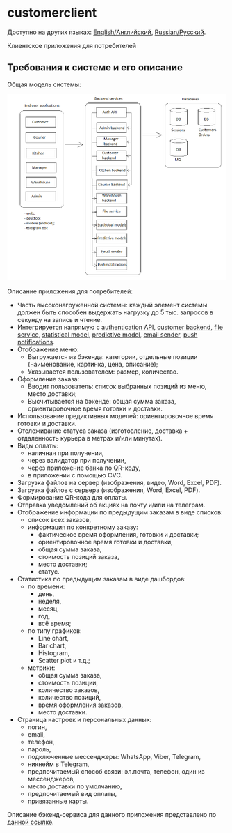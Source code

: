 # customerclient

Доступно на других языках: [English/Английский](customerclient.md), [Russian/Русский](customerclient.ru.md). 

Клиентское приложения для потребителей 

## Требования к системе и его описание 

Общая модель системы: 

![system_overall](../img/system_overall.png)

Описание приложения для потребителей: 
- Часть высоконагруженной системы: каждый элемент системы должен быть способен выдержать нагрузку до 5 тыс. запросов в секунду на запись и чтение.
- Интегрируется напрямую с [authentication API](../backend/authapi.ru.md), [customer backend](../backend/customerbackend.ru.md), [file service](../backend/fileservice.ru.md), [statistical model](../backend/statisticalmodel.ru.md), [predictive model](../backend/predictivemodel.ru.md), [email sender](../backend/emailsender.ru.md), [push notifications](../backend/pushnotifications.ru.md).
- Отображение меню: 
    - Выгружается из бэкенда: категории, отдельные позиции (наименование, картинка, цена, описание);
    - Указывается пользователем: размер, количество.
- Оформление заказа:
    - Вводит пользователь: список выбранных позиций из меню, место доставки;
    - Высчитывается на бэкенде: общая сумма заказа, ориентировочное время готовки и доставки.
- Использование предиктивных моделей: ориентировочное время готовки и доставки.
- Отслеживание статуса заказа (изготовление, доставка + отдаленность курьера в метрах и/или минутах).
- Виды оплаты: 
    - наличная при получении, 
    - через валидатор при получении, 
    - через приложение банка по QR-коду,
    - в приложении с помощью CVC.
- Загрузка файлов на сервер (изображения, видео, Word, Excel, PDF).
- Загрузка файлов с сервера (изображения, Word, Excel, PDF).
- Формирование QR-кода для оплаты.
- Отправка уведомлений об акциях на почту и/или на телеграм.
- Отображение информации по предыдущим заказам в виде списков: 
    - список всех заказов, 
    - информация по конкретному заказу: 
        - фактическое время оформления, готовки и доставки; 
        - ориентировочное время готовки и доставки, 
        - общая сумма заказа, 
        - стоимость позиций заказа, 
        - место доставки; 
        - статус.
- Статистика по предыдущим заказам в виде дашбордов: 
    - по времени: 
        - день, 
        - неделя,
        - месяц,
        - год,
        - всё время; 
    - по типу графиков:
        - Line chart,
        - Bar chart,
        - Histogram,
        - Scatter plot и т.д.; 
    - метрики:
        - общая сумма заказа,
        - стоимость позиции,
        - количество заказов,
        - количество позиций,
        - время оформления заказов,
        - место доставки.
- Страница настроек и персональных данных: 
    - логин, 
    - email,
    - телефон,
    - пароль,
    - подключенные мессенджеры: WhatsApp, Viber, Telegram,
    - никнейм в Telegram,
    - предпочитаемый способ связи: эл.почта, телефон, один из мессенджеров,
    - место доставки по умолчанию,
    - предпочитаемый вид оплаты,
    - привязанные карты.

Описание бэкенд-сервиса для данного приложения представлено по [данной ссылке](../backend/customerbackend.ru.md).
